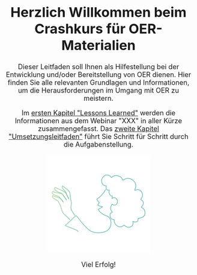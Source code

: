 <center>
<font size="4">
  
# Herzlich Willkommen beim Crashkurs für OER-Materialien 

Dieser Leitfaden soll Ihnen als Hilfestellung bei der Entwicklung und/oder Bereitstellung von OER dienen. Hier finden Sie alle relevanten Grundlagen und Informationen, um die Herausforderungen im Umgang mit OER zu meistern.

Im <font color="blue">[ersten Kapitel "Lessons Learned"](lessons_learned.md)</font> werden die Informationen aus dem Webinar "XXX" in aller Kürze zusammengefasst. Das <font color="blue">[zweite Kapitel "Umsetzungsleitfaden"](task_overview.md)</font> führt Sie Schritt für Schritt durch die Aufgabenstellung.

![Welcome](images/imgWelcome.png)

Viel Erfolg!

</font>
</center>

